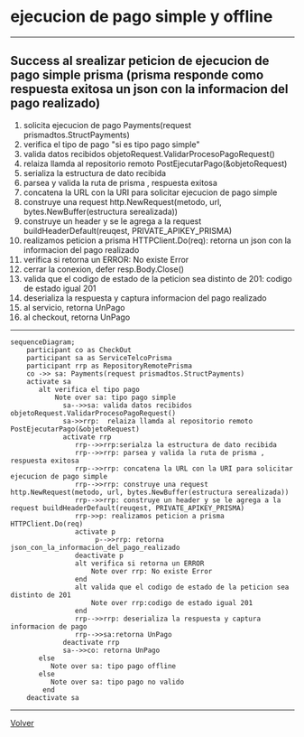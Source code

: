 # ejecucion de pago simple y offline
***
## Success al srealizar peticion de ejecucion de pago simple prisma (prisma responde como respuesta exitosa un json con la informacion del pago realizado)
1. solicita ejecucion de pago Payments(request prismadtos.StructPayments)
2. verifica el tipo de pago "si es tipo pago simple"
3. valida datos recibidos objetoRequest.ValidarProcesoPagoRequest()
4. relaiza llamda al repositorio remoto PostEjecutarPago(&objetoRequest)
5. serializa la estructura de dato recibida
6. parsea y valida la ruta de prisma , respuesta exitosa 
7. concatena la URL con la URI para solicitar ejecucion de pago simple
8. construye una request http.NewRequest(metodo, url, bytes.NewBuffer(estructura serealizada))
9. construye un header y se le agrega a la request buildHeaderDefault(reuqest, PRIVATE_APIKEY_PRISMA)
10. realizamos peticion a prisma HTTPClient.Do(req): retorna un json con la informacion del pago realizado
11. verifica si retorna un ERROR: No existe Error
12. cerrar la conexion, defer resp.Body.Close()
13. valida que el codigo de estado de la peticion sea distinto de 201: codigo de estado igual 201
14. deserializa la respuesta y captura informacion del pago realizado
15. al servicio, retorna UnPago
14. al checkout, retorna UnPago 

***
```mermaid
sequenceDiagram;
    participant co as CheckOut
    participant sa as ServiceTelcoPrisma
    participant rrp as RepositoryRemotePrisma
    co ->> sa: Payments(request prismadtos.StructPayments)
    activate sa
       alt verifica el tipo pago
           Note over sa: tipo pago simple
             sa-->>sa: valida datos recibidos objetoRequest.ValidarProcesoPagoRequest()
             sa->>rrp:  relaiza llamda al repositorio remoto PostEjecutarPago(&objetoRequest)
             activate rrp
                rrp-->>rrp:serialza la estructura de dato recibida
                rrp-->>rrp: parsea y valida la ruta de prisma , respuesta exitosa 
                rrp-->>rrp: concatena la URL con la URI para solicitar ejecucion de pago simple
                rrp-->>rrp: construye una request http.NewRequest(metodo, url, bytes.NewBuffer(estructura serealizada))
                rrp-->>rrp: construye un header y se le agrega a la request buildHeaderDefault(reuqest, PRIVATE_APIKEY_PRISMA)
                rrp->>p: realizamos peticion a prisma HTTPClient.Do(req)
                activate p
                     p-->>rrp: retorna json_con_la_informacion_del_pago_realizado
                deactivate p
                alt verifica si retorna un ERROR
                    Note over rrp: No existe Error
                end 
                alt valida que el codigo de estado de la peticion sea distinto de 201
                    Note over rrp:codigo de estado igual 201
                end
                rrp-->>rrp: deserializa la respuesta y captura informacion de pago
                rrp-->>sa:retorna UnPago
             deactivate rrp
             sa-->>co: retorna UnPago
       else
          Note over sa: tipo pago offline
       else
          Note over sa: tipo pago no valido
        end
    deactivate sa   
```
***
[Volver][URL-Volver]

[URL-Volver]: https://github.com/Corrientes-Telecomunicaciones/api_go_pasarela/blob/development/document/prisma/ejecuciondepago/00-ejecucion_de_pago.md